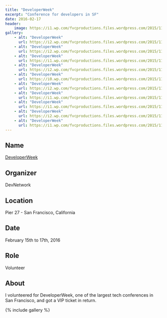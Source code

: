 ```yaml
---
title: "DeveloperWeek"
excerpt: "Conference for developers in SF"
date: 2016-02-17
header:
    image: https://i1.wp.com/fvcproductions.files.wordpress.com/2015/11/img_0270.jpg
gallery:
    - alt: "DeveloperWeek"
      url: https://i2.wp.com/fvcproductions.files.wordpress.com/2015/11/img_02551.jpg
    - alt: "DeveloperWeek"
      url: https://i2.wp.com/fvcproductions.files.wordpress.com/2015/11/img_0383.jpg
    - alt: "DeveloperWeek"
      url: https://i1.wp.com/fvcproductions.files.wordpress.com/2015/11/img_0390.jpg
    - alt: "DeveloperWeek"
      url: https://i2.wp.com/fvcproductions.files.wordpress.com/2015/11/img_02881.jpg
    - alt: "DeveloperWeek"
      url: https://i0.wp.com/fvcproductions.files.wordpress.com/2015/11/img_0370.jpg
    - alt: "DeveloperWeek"
      url: https://i2.wp.com/fvcproductions.files.wordpress.com/2015/11/img_0313.jpg
    - alt: "DeveloperWeek"
      url: https://i1.wp.com/fvcproductions.files.wordpress.com/2015/11/img_0399.jpg
    - alt: "DeveloperWeek"
      url: https://i1.wp.com/fvcproductions.files.wordpress.com/2015/11/img_0270.jpg
    - alt: "DeveloperWeek"
      url: https://i2.wp.com/fvcproductions.files.wordpress.com/2015/11/img_02481.jpg
    - alt: "DeveloperWeek"
      url: https://i1.wp.com/fvcproductions.files.wordpress.com/2015/11/img_0335.jpg
---
```


## Name

<a title="DeveloperWeek" href="https://developerweek.com" target="_blank" rel="noopener">DeveloperWeek</a>

## Organizer

DevNetwork

## Location

Pier 27 - San Francisco, California

## Date

February 15th to 17th, 2016

## Role

Volunteer

## About

I volunteered for DeveloperWeek, one of the largest tech conferences in San Francisco, and got a VIP ticket in return.

{% include gallery %}